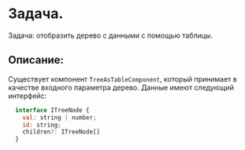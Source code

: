 # Задача.

Задача: отобразить дерево с данными с помощью таблицы.

## Описание:

Существует компонент `TreeAsTableComponent`, который принимает в качестве входного параметра дерево. Данные имеют следующий интерфейс:

```javascript
  interface ITreeNode {
    val: string | number;
    id: string;
    children?: ITreeNode[]
  }
```



